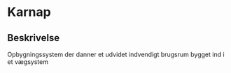 # Karnap

## Beskrivelse

Opbygningssystem der danner et udvidet indvendigt brugsrum bygget ind i et vægsystem

